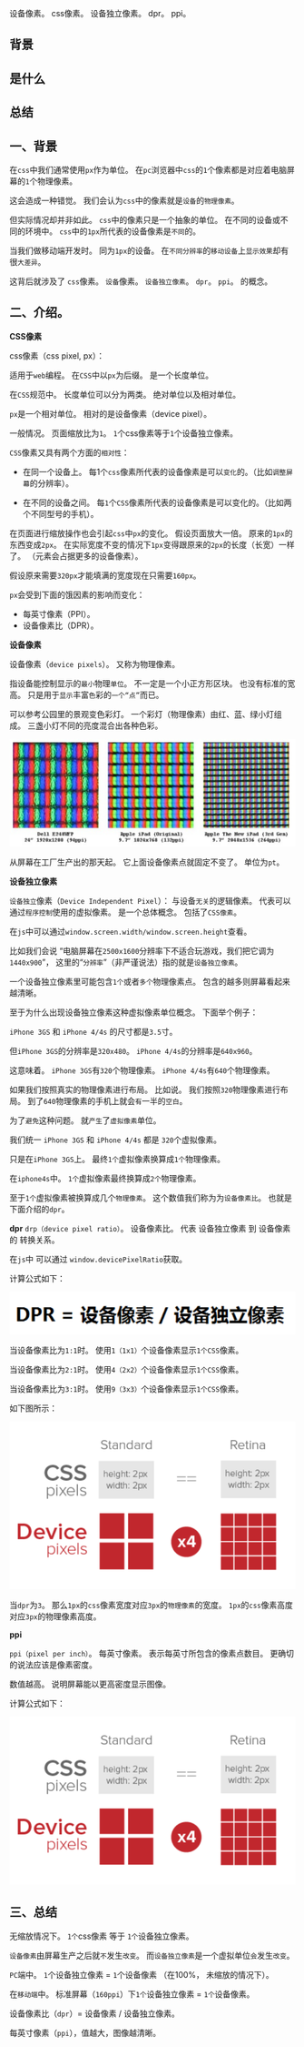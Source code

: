 设备像素。
css像素。
设备独立像素。
dpr。
ppi。

## 背景
## 是什么
## 总结


## 一、背景

在`css`中我们通常使用`px`作为单位。
在`pc`浏览器中`css`的`1`个像素都是对应着电脑屏幕的`1`个物理像素。

这会造成一种错觉。
我们会认为`css`中的像素就是`设备`的`物理像素`。

但实际情况却并非如此。
`css`中的像素只是一个抽象的单位。
在不同的设备或不同的环境中。
`css`中的`1px`所代表的设备像素是`不同`的。

当我们做移动端开发时。
同为`1px`的设备。
在`不同分辨率`的`移动设备`上`显示效果`却有很`大差异`。

这背后就涉及了
`css`像素。
`设备`像素。
`设备独立像素`。
`dpr`。
`ppi`。
的概念。

## 二、介绍。

**CSS像素**

css像素（css pixel, px）：

适用于`web`编程。
在`CSS`中以`px`为后缀。
是一个长度单位。

在`CSS`规范中。
长度单位可以分为两类。
绝对单位以及相对单位。

`px`是一个相对单位。
相对的是设备像素（device pixel）。

一般情况。
页面缩放比为`1`。
`1`个css像素等于`1`个设备独立像素。

`CSS`像素又具有两个方面的`相对性`：

- 在同一个设备上。
每1个`css`像素所代表的设备像素是可以`变化`的。（比如`调整屏幕`的分辨率）。

- 在不同的设备之间。
每`1`个`CSS`像素所代表的设备像素是可以变化的。（比如两个不同型号的手机）。

在页面进行缩放操作也会引起`css`中`px`的变化。
假设页面放大一倍。
原来的`1px`的东西变成`2px`。
在实际宽度不变的情况下`1px`变得跟原来的`2px`的长度（长宽）一样了。
（元素会占据更多的设备像素）。

假设原来需要`320px`才能填满的宽度现在只需要`160px`。

`px`会受到下面的饿因素的影响而变化：

- 每英寸像素（PPI）。
- 设备像素比（DPR）。

**设备像素**

设备像素（`device pixels`）。
又称为物理像素。

指设备能控制显示的`最小`物理`单位`。
不一定是一个小正方形区块。
也没有标准的宽高。
只是用于`显示`丰富`色`彩的`一个“点”`而已。

可以参考公园里的景观变色彩灯。
一个彩灯（物理像素）由红、蓝、绿小灯组成。
三盏小灯不同的亮度混合出各种色彩。

![变色彩灯](../images/css/设备像素和css像素和设备独立像素和dpr和ppi之间的区别/1.png)

从屏幕在工厂生产出的那天起。
它上面设备像素点就固定不变了。
单位为`pt`。

**设备独立像素**

`设备独立`像素（`Device Independent Pixel`）：
与设备`无关`的逻辑像素。
代表可以通过`程序控制`使用的虚拟像素。
是一个总体概念。
包括了`CSS像素`。

在`js`中可以通过`window.screen.width/window.screen.height`查看。

比如我们会说
“电脑屏幕在`2500x1600`分辨率下不适合玩游戏，我们把它调为`1440x900`”，
这里的“`分辨率`”（非严谨说法）指的就是`设备独立像素`。

一个设备独立像素里可能包含`1个`或者`多个`物理像素点。
包含的越多则屏幕看起来越清晰。

至于为什么出现设备独立像素这种虚拟像素单位概念。
下面举个例子：

`iPhone 3GS`
和
`iPhone 4/4s`
的尺寸都是`3.5`寸。

但`iPhone 3GS`的分辨率是`320x480`。
`iPhone 4/4s`的分辨率是`640x960`。

这意味着。
`iPhone 3GS`有`320`个物理像素。
`iPhone 4/4s`有`640`个物理像素。

如果我们按照真实的物理像素进行布局。
比如说。
我们按照`320`物理像素进行布局。
到了`640`物理像素的手机上就会`有`一半的`空白`。

为了`避免`这种问题。
就`产生`了`虚拟像素`单位。

我们统一
`iPhone 3GS`
和
`iPhone 4/4s`
都是
`320`个虚拟像素。

只是在`iPhone 3GS`上。
最终`1个`虚拟像素换算成`1个`物理像素。

在`iphone4s`中。
`1个`虚拟像素最终换算成`2个`物理像素。

至于`1个`虚拟像素被换算成几个`物理像素`。
这个数值我们称为为`设备像素比`。
也就是下面介绍的`dpr`。

**dpr**
`drp（device pixel ratio）`。
设备像素比。
代表
设备独立像素
到
设备像素
的
转换关系。

在`js`中
可以通过
`window.devicePixelRatio`获取。

计算公式如下：

![dpr的计算公式](../images/css/设备像素和css像素和设备独立像素和dpr和ppi之间的区别/2.png)

当设备像素比为`1:1`时。
使用`1（1x1）`个设备像素显示`1个CSS`像素。

当设备像素比为`2:1`时。
使用`4（2x2）`个设备像素显示`1个CSS`像素。

当设备像素比为`3:1`时。
使用`9（3x3）`个设备像素显示`1个CSS`像素。

如下图所示：

![设备像素和设备独立像素换算](../images/css/设备像素和css像素和设备独立像素和dpr和ppi之间的区别/3.png)

当`dpr`为`3`。
那么`1px`的`css`像素宽度对应`3px`的`物理像素`的宽度。
`1px`的`css`像素高度对应`3px`的物理像素高度。

**ppi**

`ppi（pixel per inch）`。
每英寸像素。
表示每英寸所包含的像素点数目。
更确切的说法应该是像素密度。

数值越高。
说明屏幕能以更高密度显示图像。

计算公式如下：

![一个块能装多少个小块 ppi](../images/css/设备像素和css像素和设备独立像素和dpr和ppi之间的区别/3.png)

## 三、总结

无缩放情况下。
`1个`css像素
等于
`1个`设备独立像素。

`设备像素`由屏幕生产之后就`不`发生`改变`。
而`设备独立像素`是一个虚拟单位`会`发生`改变`。

`PC`端中。
`1`个设备独立像素 = `1`个设备像素 （在100%， 未缩放的情况下）。

在`移动端`中。
标准屏幕（`160ppi`）下`1个`设备独立像素 = `1个`设备像素。

设备像素比（`dpr`）= 设备像素 / 设备独立像素。

每英寸像素（`ppi`），值越大，图像越清晰。
